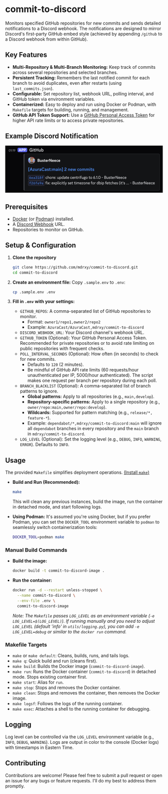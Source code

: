 # commit-to-discord

Monitors specified GitHub repositories for new commits and sends detailed notifications to a Discord webhook. The notifications are designed to mirror Discord's first-party GitHub embed style (achieved by appending `/github` to a Discord webhook from within GitHub).

## Key Features

* **Multi-Repository & Multi-Branch Monitoring:** Keep track of commits across several repositories and selected branches.
* **Persistent Tracking:** Remembers the last notified commit for each branch to avoid duplicates, even after restarts (using `last_commits.json`).
* **Configurable:** Set repository list, webhook URL, polling interval, and GitHub token via environment variables.
* **Containerized:** Easy to deploy and run using Docker or Podman, with `Makefile` targets for building, running, and management.
* **GitHub API Token Support:** Use a [GitHub Personal Access Token](https://docs.github.com/en/authentication/keeping-your-account-and-data-secure/managing-your-personal-access-tokens) for higher API rate limits or to access private repositories.

## Example Discord Notification

![Screenshot of an example Discord Notification using commit-to-discord](/img/example.png)

## Prerequisites

* [Docker](https://www.docker.com/) (or [Podman](https://podman.io/)) installed.
* A [Discord Webhook](https://support.discord.com/hc/en-us/articles/228383668-Intro-to-Webhooks) URL.
* Repositories to monitor on GitHub.

## Setup & Configuration

1. **Clone the repository**

    ```bash
    git clone https://github.com/mdrxy/commit-to-discord.git
    cd commit-to-discord
    ```

2. **Create an environment file:**
    Copy `.sample.env` to `.env`:

    ```bash
    cp .sample.env .env
    ```

3. **Fill in `.env` with your settings:**

    * `GITHUB_REPOS`: A comma-separated list of GitHub repositories to monitor.
      * Format: `owner1/repo1,owner2/repo2`
      * Example: `AzuraCast/AzuraCast,mdrxy/commit-to-discord`
    * `DISCORD_WEBHOOK_URL`: Your Discord channel's webhook URL.
    * `GITHUB_TOKEN` (Optional): Your GitHub Personal Access Token. Recommended for private repositories or to avoid rate limiting on public repositories with frequent checks.
    * `POLL_INTERVAL_SECONDS` (Optional): How often (in seconds) to check for new commits.
      * Defaults to `120` (2 minutes).
      * Be mindful of GitHub API rate limits (60 requests/hour unauthenticated per IP, 5000/hour authenticated). The script makes one request per branch per repository during each poll.
    * `BRANCH_BLACKLIST` (Optional): A comma-separated list of branch patterns to ignore.
      * **Global patterns:** Apply to all repositories (e.g., `main,develop`).
      * **Repository-specific patterns:** Apply to a single repository (e.g., `owner/repo:main,owner/repo:develop`).
      * **Wildcards:** Supported for pattern matching (e.g., `release/*, feature-*`).
      * Example: `dependabot/*,mdrxy/commit-to-discord:main` will ignore all `dependabot` branches in every repository and the `main` branch in `mdrxy/commit-to-discord`.
    * `LOG_LEVEL` (Optional): Set the logging level (e.g., `DEBUG`, `INFO`, `WARNING`, `ERROR`). Defaults to `INFO`.

## Usage

The provided `Makefile` simplifies deployment operations. [(Install `make`)](https://www.gnu.org/software/make/)

* **Build and Run (Recommended):**

    ```bash
    make
    ```

    This will clean any previous instances, build the image, run the container in detached mode, and start following logs.

* **Using Podman:**
    It's assumed you're using Docker, but if you prefer Podman, you can set the `DOCKER_TOOL` environment variable to `podman` to seamlessly switch containerization tools:

    ```bash
    DOCKER_TOOL=podman make
    ```

### Manual Build Commands

* **Build the image:**

    ```bash
    docker build -t commit-to-discord-image .
    ```

* **Run the container:**

    ```bash
    docker run -d --restart unless-stopped \
      --name commit-to-discord \
      --env-file .env \
      commit-to-discord-image
    ```

    *Note: The `Makefile` passes `LOG_LEVEL` as an environment variable (`-e LOG_LEVEL=$(LOG_LEVEL)`). If running manually and you need to adjust `LOG_LEVEL` (default 'info' in `utils/logging.py`), you can add `-e LOG_LEVEL=debug` or similar to the `docker run` command.*

### Makefile Targets

* `make` or `make default`: Cleans, builds, runs, and tails logs.
* `make q`: Quick build and run (cleans first).
* `make build`: Builds the Docker image (`commit-to-discord-image`).
* `make run`: Runs the Docker container (`commit-to-discord`) in detached mode. Stops existing container first.
* `make start`: Alias for `run`.
* `make stop`: Stops and removes the Docker container.
* `make clean`: Stops and removes the container, then removes the Docker image.
* `make logsf`: Follows the logs of the running container.
* `make exec`: Attaches a shell to the running container for debugging.

## Logging

Log level can be controlled via the `LOG_LEVEL` environment variable (e.g., `INFO`, `DEBUG`, `WARNING`). Logs are output in color to the console (Docker logs) with timestamps in Eastern Time.

## Contributing

Contributions are welcome! Please feel free to submit a pull request or open an issue for any bugs or feature requests. I'll do my best to address them promptly.
